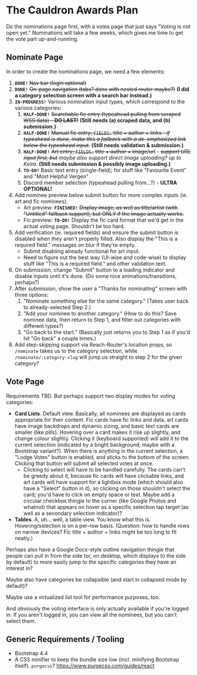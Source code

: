 # The Cauldron Awards Plan

Do the nominations page first, with a votes page that just says "Voting is not open yet." Nominations will take a few weeks, which gives me time to get the vote part up-and-running.

## Nominate Page

In order to create the nominations page, we need a few elements:

1. **`DONE!`** ~~Nav bar (login optional)~~
2. **`DONE!`** ~~On-page navigation (tabs? done with nested router maybe?)~~ **(I did a category selection screen with a search bar instead.)**
3. **`IN-PROGRESS!`** Various nomination input types, which correspond to the various categories:
   1. **`HALF-DONE!`** ~~Searchable fic entry (typeahead pulling from scraped WSS data) - **DO LAST!**~~ **(Still needs (a) scraped data, and (b) submission.)**
   2. **`HALF-DONE!`** ~~Manual fic entry; `FIELDS:` title + author + links - _if typeahead is done, make this a fallback with a de-emphasized link below the typeahead input._~~ **(Still needs validation & submission.)**
   3. **`HALF-DONE!`** ~~Art entry; `FIELDS:` title + author + image/url~~ - _~~support URL input first, but~~ maybe also support direct image uploading? up to Keira._ **(Still needs submission & possibly image uploading.)**
   4. **`TO-DO!`** Basic text entry (single-field); for stuff like "Favourite Event" and "Most Helpful Vergen"
   5. Discord member selection (typeahead pulling from...?) - **ULTRA OPTIONAL!**
4. Add nominee preview below submit button for more complex inputs (ie. art and fic nominees).
   - Art preview: **`FINISHED!`** ~~Display image, as well as title/artist (with "Untitled" fallback support), but ONLY if the image actually works.~~
   - Fic preview: **`TO-DO!`** Display the fic card format that we'd get in the actual voting page. Shouldn't be too hard.
5. Add verification (ie. required fields) and ensure the submit button is disabled when they aren't properly filled. Also display the "This is a required field." messages on blur if they're empty.
   - Submit disabling already functional for art input.
   - Need to figure out the best way (UI-wise and code-wise) to display stuff like "This is a required field." and other validation text.
6. On submission, change "Submit" button to a loading indicator and disable inputs until it's done. (Do some nice animations/transitions, perhaps?)
7. After submission, show the user a "Thanks for nominating" screen with three options:
   1. "Nominate something else for the same category." (Takes user back to already-selected Step 2.)
   2. "Add your nominee to another category." (How to do this? Save nominee data, then return to Step 1, and filter out categories with different types?)
   3. "Go back to the start." (Basically just returns you to Step 1 as if you'd hit "Go back" a couple times.)
8. Add step-skipping support via Reach-Router's location props, so `/nominate` takes us to the category selection, while `/nominate/:category-slug` will jump us straight to step 2 for the given category?

## Vote Page

Requirements TBD. But perhaps support two display modes for voting categories:

- **Card Lists**. Default view. Basically, all nominees are displayed as cards appropriate for their content. Fic cards have fic links and data, art cards have image backdrops and dynamic sizing, and basic text cards are smaller (like pills). Hovering over a card makes it rise up slightly, and change colour slightly. Clicking it (keyboard supported) will add it to the current selection (indicated by a bright background; maybe with a Bootstrap variant?). When there is anything in the current selection, a "Lodge Votes" button is enabled, and sticks to the bottom of the screen. Clicking that button will submit all selected votes at once.
  - Clicking to select will have to be handled carefully. The cards can't be greedy about it, because fic cards will have clickable links, and art cards will have support for a lightbox mode (which should also have a "Select" button in it), so clicking on those shouldn't select the card; you'd have to click on empty space or text. Maybe add a circular checkbox thingie to the corner (like Google Photos and whatnot) that appears on hover as a specific selection tap target (as well as a secondary selection indicator)?
- **Tables**. A, uh... well, a table view. You know what this is. Hovering/selection is on a per-row basis. (Question: how to handle rows on narrow devices? Fic title + author + links might be too long to fit neatly.)

Perhaps also have a Google Docs-style outline navigation thingie that people can pull in from the side (or, on desktop, which displays to the side by default) to more easily jump to the specific categories they have an interest in?

Maybe also have categories be collapsible (and start in collapsed mode by default)?

Maybe use a virtualized list tool for performance purposes, too.

And obviously the voting interface is only actually available if you're logged in. If you aren't logged in, you can view all the nominees, but you can't select them.

## Generic Requirements / Tooling

- Bootstrap 4.4
- A CSS minifier to keep the bundle size low (incl. minifying Bootstrap itself). `purgecss`? https://www.purgecss.com/guides/react
